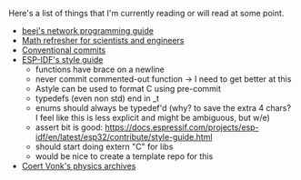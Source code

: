 Here's a list of things that I'm currently reading or will read at some point.

- [beej's network programming guide](https://github.com/beejjorgensen/bgnet)
- [Math refresher for scientists and engineers](https://ieeexplore.ieee.org/book/5237539)
- [Conventional commits](https://www.conventionalcommits.org/en/v1.0.0/)
- [ESP-IDF's style guide](https://docs.espressif.com/projects/esp-idf/en/latest/esp32/contribute/style-guide.html)
  - functions have brace on a newline
  - never commit commented-out function -> I need to get better at this
  - Astyle can be used to format C using pre-commit
  - typedefs (even non std) end in _t
  - enums should always be typedef'd (why? to save the extra 4 chars? I feel like this is less explicit and might be ambiguous, but w/e)
  - assert bit is good: https://docs.espressif.com/projects/esp-idf/en/latest/esp32/contribute/style-guide.html
  - should start doing extern "C" for libs
  - would be nice to create a template repo for this
- [Coert Vonk's physics archives](https://coertvonk.com/category/physics)
